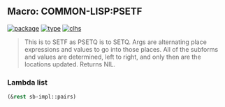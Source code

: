 ## Macro: COMMON-LISP:PSETF
[![package](https://img.shields.io/badge/Package-COMMON--LISP-5f9ea0.svg?style=social&colorA=999999)](../) [![type](https://img.shields.io/badge/Type-Macro-5f9ea0.svg?style=social&colorA=999999)](../#macro) [![clhs](https://img.shields.io/badge/CLHS-PSETF-5f9ea0.svg?style=social&colorA=999999)](http://www.lispworks.com/documentation/HyperSpec/Body/m_setf_.htm) 

> This is to SETF as PSETQ is to SETQ. Args are alternating place
> expressions and values to go into those places. All of the subforms and
> values are determined, left to right, and only then are the locations
> updated. Returns NIL.

### Lambda list
```cl
(&rest sb-impl::pairs)
```
